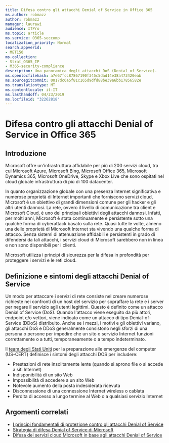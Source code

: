 ```yaml
---
title: Difesa contro gli attacchi Denial of Service in Office 365
ms.author: robmazz
author: robmazz
manager: laurawi
audience: ITPro
ms.topic: article
ms.service: O365-seccomp
localization_priority: Normal
search.appverid:
- MET150
ms.collection:
- Strat_O365_IP
- M365-security-compliance
description: Una panoramica degli attacchi DoS (Denial of Service).
ms.openlocfilehash: a7e67fcc87867190f345c5dad14e38a473420eab
ms.sourcegitcommit: 0017dc6a5f81c165d9dfd88be39a6bb17856582e
ms.translationtype: MT
ms.contentlocale: it-IT
ms.lasthandoff: 04/23/2019
ms.locfileid: "32262818"
---
```

# <a name="defending-against-denial-of-service-attacks-in-office-365"></a>Difesa contro gli attacchi Denial of Service in Office 365

## <a name="introduction"></a>Introduzione
Microsoft offre un'infrastruttura affidabile per più di 200 servizi cloud, tra cui Microsoft Azure, Microsoft Bing, Microsoft Office 365, Microsoft Dynamics 365, Microsoft OneDrive, Skype e Xbox Live che sono ospitati nel cloud globale infrastruttura di più di 100 datacenter.

In quanto organizzazione globale con una presenza Internet significativa e numerose proprietà di Internet importanti che forniscono servizi cloud, Microsoft è un obiettivo di grandi dimensioni comune per gli hacker e gli altri utenti dannosi. La rete, ovvero il livello di comunicazione tra client e Microsoft Cloud, è uno dei principali obiettivi degli attacchi dannosi. Infatti, per molti anni, Microsoft è stata continuamente e persistente sotto una qualche forma di cyberattack basato sulla rete. Quasi tutte le volte, almeno una delle proprietà di Microsoft Internet sta vivendo una qualche forma di attacco. Senza sistemi di attenuazione affidabili e persistenti in grado di difendersi da tali attacchi, i servizi cloud di Microsoft sarebbero non in linea e non sono disponibili per i clienti.

Microsoft utilizza i principi di sicurezza per la difesa in profondità per proteggere i servizi e le reti cloud. 

## <a name="definition-and-symptoms-of-denial-of-service-attacks"></a>Definizione e sintomi degli attacchi Denial of Service
Un modo per attaccare i servizi di rete consiste nel creare numerose richieste nei confronti di un host del servizio per sopraffare la rete e i server per negare il servizio agli utenti legittimi. Questo è definito come un attacco Denial of Service (DoS). Quando l'attacco viene eseguito da più attori, endpoint e/o vettori, viene indicato come un attacco di tipo Denial-of-Service (DDoS) distribuito. Anche se i mezzi, i motivi e gli obiettivi variano, gli attacchi DoS e DDoS generalmente consistono negli sforzi di una persona o persone per impedire che un sito o servizio Internet funzioni correttamente o a tutti, temporaneamente o a tempo indeterminato.

Il [team degli Stati Uniti](https://www.us-cert.gov/) per la preparazione alle emergenze del computer (US-CERT) definisce i sintomi degli attacchi DOS per includere:
- Prestazioni di rete insolitamente lente (quando si aprono file o si accede a siti Internet)
- Indisponibilità di un sito Web
- Impossibilità di accedere a un sito Web
- Notevole aumento della posta indesiderata ricevuta
- Disconnessione di una connessione Internet wireless o cablata
- Perdita di accesso a lungo termine al Web o a qualsiasi servizio Internet

## <a name="related-topics"></a>Argomenti correlati
- [I principi fondamentali di protezione contro gli attacchi Denial of Service](office-365-core-principles-of-defense-against-dos-attacks.md)
- [Strategia di difesa Denial of Service di Microsoft](office-365-microsoft-dos-defense-strategy.md)
- [Difesa dei servizi cloud Microsoft in base agli attacchi Denial of Service](office-365-defending-cloud-services-against-dos-attacks.md)
